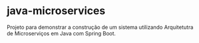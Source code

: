 # java-microservices
Projeto para demonstrar a construção de um sistema utilizando Arquitetutra de Microserviços em Java com Spring Boot.
